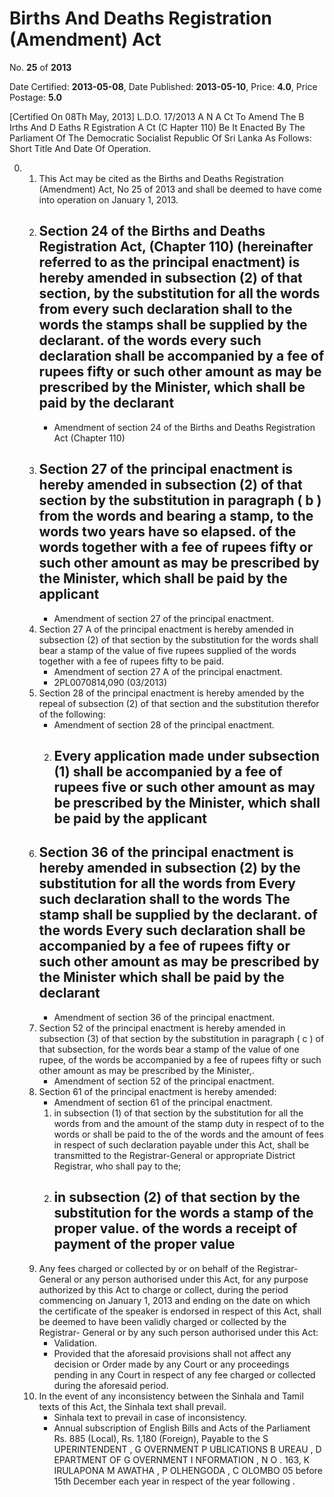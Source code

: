 # Births And Deaths Registration (Amendment) Act

No. **25** of **2013**

Date Certified: **2013-05-08**, Date Published: **2013-05-10**, Price: **4.0**, Price Postage: **5.0**

[Certified On 08Th May, 2013]
L.D.O. 17/2013
A N  A Ct   To   Amend   The  B Irths   And  D Eaths  R Egistration  A Ct (C Hapter  110)
Be It Enacted By The Parliament Of The Democratic Socialist Republic Of Sri Lanka As Follows:
Short Title And Date Of Operation.

0. 
    1. This Act may be cited as the Births and Deaths Registration (Amendment) Act, No 25 of  2013 and shall be deemed to have come into operation on January 1, 2013.
    2. Section 24 of the Births and Deaths Registration Act, (Chapter 110) (hereinafter referred to as the principal enactment) is hereby amended in subsection (2) of that section, by the substitution for all the words from every such declaration shall to the words the stamps shall be supplied by the declarant. of the words every such declaration shall be accompanied by a fee of rupees fifty or such other amount as may be prescribed by the Minister, which shall be paid by the declarant
        - 
        - Amendment of section 24 of the Births and Deaths Registration Act (Chapter 110)
    3. Section 27 of the principal enactment is hereby amended in subsection (2) of that section by the substitution in paragraph ( b ) from the words and bearing a stamp, to the words two years have so elapsed. of the words together with a fee of rupees fifty or such other amount as may be prescribed by the Minister, which shall be paid by the applicant
        - 
        - Amendment of section 27 of the principal enactment.
    4. Section 27 A  of the principal enactment is hereby amended in subsection (2) of that section by the substitution for the words shall bear a stamp of the value of five rupees supplied of the words  together with a fee of rupees fifty to be paid.
        - Amendment of section 27 A  of the principal enactment.
        - 2PL0070814,090 (03/2013)
    5. Section 28 of the principal enactment is hereby amended by the repeal of subsection (2) of that section and the substitution therefor of the following:
        - Amendment of section 28 of the principal enactment.
        2. Every application made under subsection (1) shall be accompanied by a fee of rupees five or such other amount as may be prescribed by the Minister, which shall be paid by the applicant
            - 
    6. Section 36 of the principal enactment is hereby amended in subsection (2) by the substitution for all the words from Every such declaration shall to the words The stamp shall be supplied by the declarant. of the words  Every such declaration shall be accompanied by a fee of rupees fifty or such other amount as may be prescribed by the Minister which shall be paid by the declarant
        - 
        - Amendment of section 36 of the principal enactment.
    7. Section 52 of the principal enactment is hereby amended in subsection (3) of that section by the substitution in paragraph ( c ) of that subsection, for the words bear a stamp of the value of one rupee, of the words be accompanied by a fee of rupees fifty or such other amount as may be prescribed by the Minister,.
        - Amendment of section 52 of the principal enactment.
    8. Section 61 of the principal enactment is hereby amended:
        - Amendment of section 61 of the principal enactment.
        1. in subsection (1) of that section by the substitution for all the words from and the amount of the stamp duty in respect of to the words  or shall be paid to the of the words  and the amount of fees in respect of such declaration payable under this Act,  shall be transmitted to the Registrar-General or appropriate District Registrar, who shall pay to the;
        2. in subsection (2) of that section by the substitution for the words a stamp of the proper value. of the words  a receipt of payment of the proper value
            - 
    9. Any  fees charged or collected by or on behalf of the Registrar- General or any person authorised under this Act, for any purpose authorized by this Act to charge or collect, during the period commencing on January 1, 2013 and ending on the date on which the certificate of the speaker is endorsed in respect of this Act, shall be deemed to have been validly charged or collected by the Registrar- General or by any such person authorised under this Act:
        - Validation.
        - Provided that the aforesaid provisions shall not affect any decision or Order made by any Court or any proceedings pending in any Court in respect of any fee charged or collected during the aforesaid period.
    10. In the event of any inconsistency between the Sinhala and Tamil texts of this Act, the Sinhala text shall prevail.
        - Sinhala text to prevail in case of inconsistency.
        - Annual subscription of English Bills and Acts of the Parliament Rs. 885 (Local), Rs. 1,180 (Foreign), Payable to the S UPERINTENDENT , G OVERNMENT  P UBLICATIONS  B UREAU , D EPARTMENT   OF G OVERNMENT  I NFORMATION , N O . 163, K IRULAPONA  M AWATHA , P OLHENGODA , C OLOMBO  05 before 15th December each year in respect of the year following .